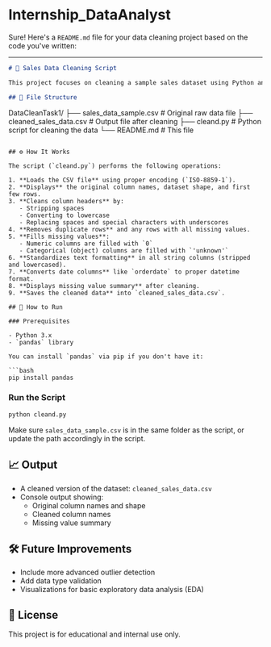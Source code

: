 # Internship_DataAnalyst

Sure! Here's a `README.md` file for your data cleaning project based on the code you've written:

---

```markdown
# 🧹 Sales Data Cleaning Script

This project focuses on cleaning a sample sales dataset using Python and the pandas library. The script performs a series of preprocessing tasks such as renaming columns, handling missing data, removing duplicates, and formatting values.

## 📂 File Structure

```
DataCleanTask1/
├── sales_data_sample.csv        # Original raw data file
├── cleaned_sales_data.csv       # Output file after cleaning
├── cleand.py                    # Python script for cleaning the data
└── README.md                    # This file
```

## ⚙️ How It Works

The script (`cleand.py`) performs the following operations:

1. **Loads the CSV file** using proper encoding (`ISO-8859-1`).
2. **Displays** the original column names, dataset shape, and first few rows.
3. **Cleans column headers** by:
   - Stripping spaces
   - Converting to lowercase
   - Replacing spaces and special characters with underscores
4. **Removes duplicate rows** and any rows with all missing values.
5. **Fills missing values**:
   - Numeric columns are filled with `0`
   - Categorical (object) columns are filled with `'unknown'`
6. **Standardizes text formatting** in all string columns (stripped and lowercased).
7. **Converts date columns** like `orderdate` to proper datetime format.
8. **Displays missing value summary** after cleaning.
9. **Saves the cleaned data** into `cleaned_sales_data.csv`.

## 🚀 How to Run

### Prerequisites

- Python 3.x
- `pandas` library

You can install `pandas` via pip if you don't have it:

```bash
pip install pandas
```

### Run the Script

```bash
python cleand.py
```

Make sure `sales_data_sample.csv` is in the same folder as the script, or update the path accordingly in the script.

## 📈 Output

- A cleaned version of the dataset: `cleaned_sales_data.csv`
- Console output showing:
  - Original column names and shape
  - Cleaned column names
  - Missing value summary

## 🛠️ Future Improvements

- Include more advanced outlier detection
- Add data type validation
- Visualizations for basic exploratory data analysis (EDA)

## 📄 License

This project is for educational and internal use only.
```
